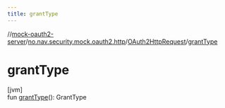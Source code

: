 ```yaml
---
title: grantType
---
```

//[mock-oauth2-server](../../../index.html)/[no.nav.security.mock.oauth2.http](../index.html)/[OAuth2HttpRequest](index.html)/[grantType](grant-type.html)



# grantType



[jvm]\
fun [grantType](grant-type.html)(): GrantType




